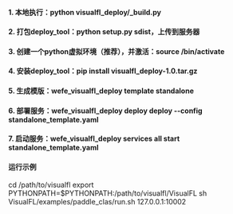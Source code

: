 
#### 1. 本地执行：python visualfl_deploy/_build.py
#### 2. 打包deploy_tool：python setup.py sdist，上传到服务器
#### 3. 创建一个python虚拟环境（推荐），并激活：source <virtualenv>/bin/activate
#### 4. 安装deploy_tool：pip install visualfl_deploy-1.0.tar.gz
#### 5. 生成模版：wefe_visualfl_deploy template standalone
#### 6. 部署服务：wefe_visualfl_deploy deploy deploy --config standalone_template.yaml
#### 7. 启动服务：wefe_visualfl_deploy services all start standalone_template.yaml

#### 运行示例
cd /path/to/visualfl
export PYTHONPATH=$PYTHONPATH:/path/to/visualfl/VisualFL
sh VisualFL/examples/paddle_clas/run.sh 127.0.0.1:10002





